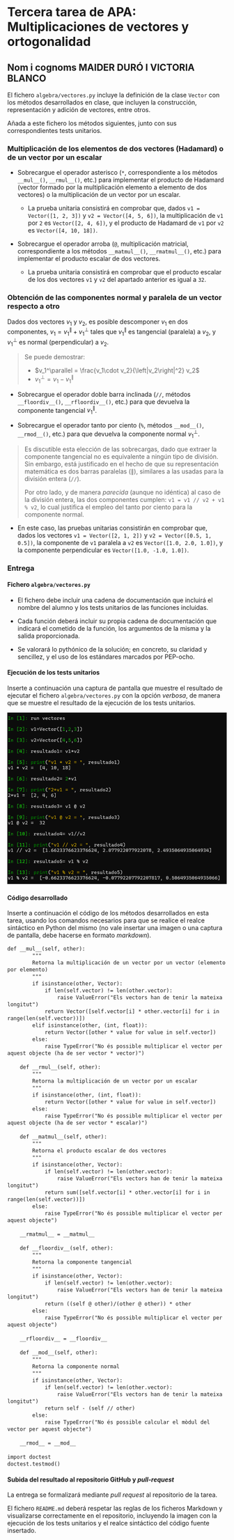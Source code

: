 # Tercera tarea de APA: Multiplicaciones de vectores y ortogonalidad

## Nom i cognoms MAIDER DURÓ I VICTORIA BLANCO

El fichero `algebra/vectores.py` incluye la definición de la clase `Vector` con los
métodos desarrollados en clase, que incluyen la construcción, representación y
adición de vectores, entre otros.

Añada a este fichero los métodos siguientes, junto con sus correspondientes
tests unitarios.

### Multiplicación de los elementos de dos vectores (Hadamard) o de un vector por un escalar

- Sobrecargue el operador asterisco (`*`, correspondiente a los métodos `__mul__()`,
  `__rmul__()`, etc.) para implementar el producto de Hadamard (vector formado por
  la multiplicación elemento a elemento de dos vectores) o la multiplicación de un
  vector por un escalar.

  - La prueba unitaria consistirá en comprobar que, dados `v1 = Vector([1, 2, 3])` y
    `v2 = Vector([4, 5, 6])`, la multiplicación de `v1` por `2` es `Vector([2, 4, 6])`,
    y el producto de Hadamard de `v1` por `v2` es `Vector([4, 10, 18])`.

- Sobrecargue el operador arroba (`@`, multiplicación matricial, correspondiente a los
  métodos `__matmul__()`, `__rmatmul__()`, etc.) para implementar el producto escalar
  de dos vectores.

  - La prueba unitaria consistirá en comprobar que el producto escalar de los dos
    vectores `v1` y `v2` del apartado anterior es igual a `32`.

### Obtención de las componentes normal y paralela de un vector respecto a otro

Dados dos vectores $v_1$ y $v_2$, es posible descomponer $v_1$ en dos componentes,
$v_1 = v_1^\parallel + v_1^\perp$ tales que $v_1^\parallel$ es tangencial (paralela) a
$v_2$, y $v_1^\perp$ es normal (perpendicular) a $v_2$.

> Se puede demostrar:
>
> - $v_1^\parallel = \frac{v_1\cdot v_2}{\left|v_2\right|^2} v_2$
> - $v_1^\perp = v_1 - v_1^\parallel$

- Sobrecargue el operador doble barra inclinada (`//`, métodos `__floordiv__()`,
  `__rfloordiv__()`, etc.) para que devuelva la componente tangencial $v_1^\parallel$.

- Sobrecargue el operador tanto por ciento (`%`, métodos `__mod__()`, `__rmod__()`, etc.)
  para que devuelva la componente normal $v_1^\perp$.

> Es discutible esta elección de las sobrecargas, dado que extraer la componente
> tangencial no es equivalente a ningún tipo de división. Sin embargo, está
> justificado en el hecho de que su representación matemática es dos barras
> paralelas ($\parallel$), similares a las usadas para la división entera (`//`).
>
> Por otro lado, y de manera *parecida* (aunque no idéntica) al caso de la división
> entera, las dos componentes cumplen: `v1 = v1 // v2 + v1 % v2`, lo cual justifica
> el empleo del tanto por ciento para la componente normal.

- En este caso, las pruebas unitarias consistirán en comprobar que, dados los vectores
  `v1 = Vector([2, 1, 2])` y `v2 = Vector([0.5, 1, 0.5])`, la componente de `v1` paralela
  a `v2` es `Vector([1.0, 2.0, 1.0])`, y la componente perpendicular es `Vector([1.0, -1.0, 1.0])`.

### Entrega

#### Fichero `algebra/vectores.py`

- El fichero debe incluir una cadena de documentación que incluirá el nombre del alumno
  y los tests unitarios de las funciones incluidas.

- Cada función deberá incluir su propia cadena de documentación que indicará el cometido
  de la función, los argumentos de la misma y la salida proporcionada.

- Se valorará lo pythónico de la solución; en concreto, su claridad y sencillez, y el
  uso de los estándares marcados por PEP-ocho.

#### Ejecución de los tests unitarios

Inserte a continuación una captura de pantalla que muestre el resultado de ejecutar el
fichero `algebra/vectores.py` con la opción *verbosa*, de manera que se muestre el
resultado de la ejecución de los tests unitarios.

![Texto alternativo](tests_unitarios.png)

#### Código desarrollado

Inserte a continuación el código de los métodos desarrollados en esta tarea, usando los
comandos necesarios para que se realice el realce sintáctico en Python del mismo (no
vale insertar una imagen o una captura de pantalla, debe hacerse en formato *markdown*).
```
def __mul__(self, other):
        """
        Retorna la multiplicación de un vector por un vector (elemento por elemento)
        """
        if isinstance(other, Vector):
            if len(self.vector) != len(other.vector):
                raise ValueError("Els vectors han de tenir la mateixa longitut")
            return Vector([self.vector[i] * other.vector[i] for i in range(len(self.vector))])
        elif isinstance(other, (int, float)):
            return Vector([other * value for value in self.vector])
        else:
            raise TypeError("No és possible multiplicar el vector per aquest objecte (ha de ser vector * vector)")

    def __rmul__(self, other):
        """
        Retorna la multiplicación de un vector por un escalar
        """
        if isinstance(other, (int, float)):
            return Vector([other * value for value in self.vector])
        else:
            raise TypeError("No és possible multiplicar el vector per aquest objecte (ha de ser vector * escalar)")

    def __matmul__(self, other):
        """
        Retorna el producto escalar de dos vectores
        """
        if isinstance(other, Vector):
            if len(self.vector) != len(other.vector):
                raise ValueError("Els vectors han de tenir la mateixa longitut")
            return sum([self.vector[i] * other.vector[i] for i in range(len(self.vector))])
        else:
            raise TypeError("No és possible multiplicar el vector per aquest objecte")

    __rmatmul__ = __matmul__

    def __floordiv__(self, other):
        """
        Retorna la componente tangencial
        """
        if isinstance(other, Vector):
            if len(self.vector) != len(other.vector):
                raise ValueError("Els vectors han de tenir la mateixa longitut")
            return ((self @ other)/(other @ other)) * other
        else:
            raise TypeError("No és possible multiplicar el vector per aquest objecte")

    __rfloordiv__ = __floordiv__

    def __mod__(self, other):
        """
        Retorna la componente normal
        """
        if isinstance(other, Vector):
            if len(self.vector) != len(other.vector):
                raise ValueError("Els vectors han de tenir la mateixa longitut")
            return self - (self // other)
        else:
            raise TypeError("No és possible calcular el mòdul del vector per aquest objecte")

    __rmod__ = __mod__

import doctest
doctest.testmod()

``` 

#### Subida del resultado al repositorio GitHub y *pull-request*

La entrega se formalizará mediante *pull request* al repositorio de la tarea.

El fichero `README.md` deberá respetar las reglas de los ficheros Markdown y
visualizarse correctamente en el repositorio, incluyendo la imagen con la ejecución de
los tests unitarios y el realce sintáctico del código fuente insertado.

